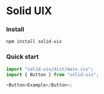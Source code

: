 # Solid UIX

### Install

```sh
npm install solid-uix
```

### Quick start

```js
import "solid-uix/dist/main.css";
import { Button } from "solid-uix";

<Button>Example</Button>;
```

